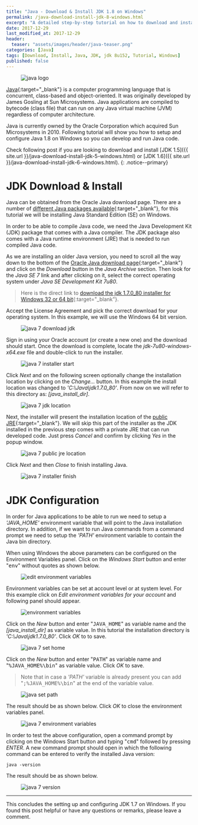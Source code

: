 ```yaml
---
title: "Java - Download & Install JDK 1.8 on Windows"
permalink: /java-download-install-jdk-8-windows.html
excerpt: "A detailed step-by-step tutorial on how to download and install jdk 8u152 on Windows."
date: 2017-12-29
last_modified_at: 2017-12-29
header:
  teaser: "assets/images/header/java-teaser.png"
categories: [Java]
tags: [Download, Install, Java, JDK, jdk 8u152, Tutorial, Windows]
published: false
---
```


<figure>
    <img src="{{ site.url }}/assets/images/logo/java-logo.png" alt="java logo" class="logo">
</figure>

[Java](https://www.java.com/en/){:target="_blank"} is a computer programming language that is concurrent, class-based and object-oriented. It was originally developed by James Gosling at Sun Microsystems. Java applications are compiled to bytecode (class file) that can run on any Java virtual machine (JVM) regardless of computer architecture.

Java is currently owned by the Oracle Corporation which acquired Sun Microsystems in 2010. Following tutorial will show you how to setup and configure Java 1.8 on Windows so you can develop and run Java code.

Check following post if you are looking to download and install [JDK 1.5]({{ site.url }}/java-download-install-jdk-5-windows.html) or [JDK 1.6]({{ site.url }}/java-download-install-jdk-6-windows.html).
{: .notice--primary}

# JDK Download & Install

Java can be obtained from the Oracle Java download page. There are a number of [different Java packages available](https://docs.oracle.com/javaee/6/firstcup/doc/gkhoy.html){:target="_blank"}, for this tutorial we will be installing Java Standard Edition (SE) on Windows.

In order to be able to compile Java code, we need the Java Development Kit (JDK) package that comes with a Java compiler. The JDK package also comes with a Java runtime environment (JRE) that is needed to run compiled Java code.

As we are installing an older Java version, you need to scroll all the way down to the bottom of the [Oracle Java download page](http://www.oracle.com/technetwork/java/javase/downloads/index.html){:target="_blank"} and click on the <var>Download</var> button in the <var>Java Archive</var> section. Then look for the <var>Java SE 7</var> link and after clicking on it, select the correct operating system under <var>Java SE Development Kit 7u80</var>.

> Here is the direct link to [download the jdk 1.7.0_80 installer for Windows 32 or 64 bit](http://www.oracle.com/technetwork/java/javase/downloads/java-archive-downloads-javase7-521261.html){:target="_blank"}.

Accept the License Agreement and pick the correct download for your operating system. In this example, we will use the Windows 64 bit version.

<figure>
    <img src="{{ site.url }}/assets/images/posts/java/java-7-download-jdk.png" alt="java 7 download jdk">
</figure>

Sign in using your Oracle account (or create a new one) and the download should start. Once the download is complete, locate the <var>jdk-7u80-windows-x64.exe</var> file and double-click to run the installer.

<figure>
    <img src="{{ site.url }}/assets/images/posts/java/java-7-installer-start.png" alt="java 7 installer start">
</figure>

Click <var>Next</var> and on the following screen optionally change the installation location by clicking on the <var>Change...</var> button. In this example the install location was changed to <var>'C:\Java\jdk1.7.0_80'</var>. From now on we will refer to this directory as: <var>[java_install_dir]</var>.

<figure>
    <img src="{{ site.url }}/assets/images/posts/java/java-7-jdk-location.png" alt="java 7 jdk location">
</figure>

Next, the installer will present the installation location of the [public JRE](https://docs.oracle.com/javase/8/docs/technotes/guides/install/windows_jdk_install.html#CHDJCCEG){:target="_blank"}. We will skip this part of the installer as the JDK installed in the previous step comes with a private JRE that can run developed code. Just press <var>Cancel</var> and confirm by clicking <var>Yes</var> in the popup window.

<figure>
    <img src="{{ site.url }}/assets/images/posts/java/java-7-public-jre-location.png" alt="java 7 public jre location">
</figure>

Click <var>Next</var> and then <var>Close</var> to finish installing Java.

<figure>
    <img src="{{ site.url }}/assets/images/posts/java/java-7-installer-finish.png" alt="java 7 installer finish">
</figure>

# JDK Configuration

In order for Java applications to be able to run we need to setup a <var>'JAVA_HOME'</var> environment variable that will point to the Java installation directory. In addition, if we want to run Java commands from a command prompt we need to setup the <var>'PATH'</var> environment variable to contain the Java bin directory.

When using Windows the above parameters can be configured on the Environment Variables panel. Click on the <var>Windows Start</var> button and enter "<kbd>env</kbd>" without quotes as shown below.

<figure>
    <img src="{{ site.url }}/assets/images/posts/java/edit-environment-variables.png" alt="edit environment variables">
</figure>

Environment variables can be set at account level or at system level. For this example click on <var>Edit environment variables for your account</var> and following panel should appear.

<figure>
    <img src="{{ site.url }}/assets/images/posts/java/environment-variables.png" alt="environment variables">
</figure>

Click on the <var>New</var> button and enter "<kbd>JAVA_HOME</kbd>" as variable name and the <var>[java_install_dir]</var> as variable value. In this tutorial the installation directory is <var>'C:\Java\jdk1.7.0_80'</var>. Click <var>OK</var> to to save.

<figure>
    <img src="{{ site.url }}/assets/images/posts/java/java-7-set-home.png" alt="java 7 set home">
</figure>

Click on the <var>New</var> button and enter "<kbd>PATH</kbd>" as variable name and "<kbd>%JAVA_HOME%\bin</kbd>" as variable value. Click <var>OK</var> to save.

> Note that in case a <var>'PATH'</var> variable is already present you can add "<kbd>;%JAVA_HOME%\bin</kbd>" at the end of the variable value.

<figure>
    <img src="{{ site.url }}/assets/images/posts/java/java-set-path.png" alt="java set path">
</figure>

The result should be as shown below. Click <var>OK</var> to close the environment variables panel.

<figure>
    <img src="{{ site.url }}/assets/images/posts/java/java-7-environment-variables.png" alt="java 7 environment variables">
</figure>

In order to test the above configuration, open a command prompt by clicking on the Windows Start button and typing "<kbd>cmd</kbd>" followed by pressing <var>ENTER</var>. A new command prompt should open in which the following command can be entered to verify the installed Java version:

``` plaintext
java -version
```

The result should be as shown below.

<figure>
    <img src="{{ site.url }}/assets/images/posts/java/java-7-version.png" alt="java 7 version">
</figure>

---

This concludes the setting up and configuring JDK 1.7 on Windows. If you found this post helpful or have any questions or remarks, please leave a comment.
